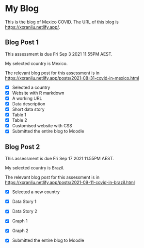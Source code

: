 # My Blog


This is the blog of Mexico COVID.
The URL of this blog is https://xxranliu.netlify.app/.

## Blog Post 1

This assessment is due Fri Sep 3 2021 11.55PM AEST.

My selected country is Mexico.

The relevant blog post for this assessment is in https://xxranliu.netlify.app/posts/2021-08-31-covid-in-mexico.html

- [x] Selected a country
- [x] Website with R markdown 
- [x] A working URL
- [x] Data description
- [x] Short data story
- [x] Table 1
- [x] Table 2
- [x] Customised website with CSS
- [x] Submitted the entire blog to Moodle

## Blog Post 2

This assessment is due Fri Sep 17 2021 11.55PM AEST.

My selected country is Brazil.

The relevant blog post for this assessment is in https://xxranliu.netlify.app/posts/2021-09-11-covid-in-brazil.html

- [x] Selected a new country
- [x] Data Story 1
- [x] Data Story 2
- [x] Graph 1
- [x] Graph 2
- [x] Submitted the entire blog to Moodle

